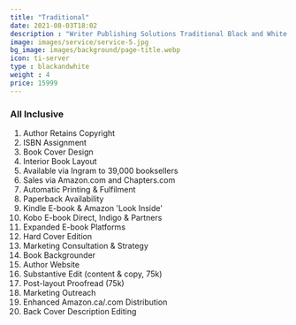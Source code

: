 ```yaml
---
title: "Traditional"
date: 2021-08-03T18:02
description : "Writer Publishing Solutions Traditional Black and White Publishing Package"
image: images/service/service-5.jpg
bg_image: images/background/page-title.webp
icon: ti-server
type : blackandwhite
weight : 4
price: 15999
---
```


### All Inclusive

1. Author Retains Copyright
2. ISBN Assignment
3. Book Cover Design
4. Interior Book Layout
5. Available via Ingram to 39,000 booksellers
6. Sales via Amazon.com and Chapters.com
7. Automatic Printing & Fulfilment
8. Paperback Availability
9. Kindle E-book & Amazon 'Look Inside'
10. Kobo E-book Direct, Indigo & Partners
11. Expanded E-book Platforms
12. Hard Cover Edition
13. Marketing Consultation & Strategy
14. Book Backgrounder
15. Author Website
16. Substantive Edit (content & copy, 75k)
17. Post-layout Proofread (75k)
18. Marketing Outreach
19. Enhanced Amazon.ca/.com Distribution
20. Back Cover Description Editing